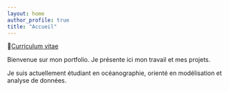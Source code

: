```yaml
---
layout: home
author_profile: true
title: "Accueil"
---
```

📄[Curriculum vitae](/cv/) 

Bienvenue sur mon portfolio. 
Je présente ici mon travail et mes projets. 

Je suis actuellement étudiant en océanographie, orienté en modélisation et analyse de données. 
